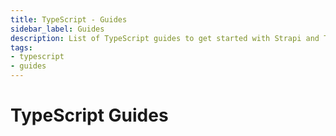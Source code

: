 ```yaml
---
title: TypeScript - Guides
sidebar_label: Guides
description: List of TypeScript guides to get started with Strapi and TypeScript
tags:
- typescript
- guides
---
```


# TypeScript Guides 

<CustomDocCardsWrapper>

<CustomDocCard emoji="📄" title="Manipulating Data" description="Manipulate documents and components in a type-safe manner." link="/dev-docs/typescript/development/guides/documents-and-entries"/>

</CustomDocCardsWrapper>
